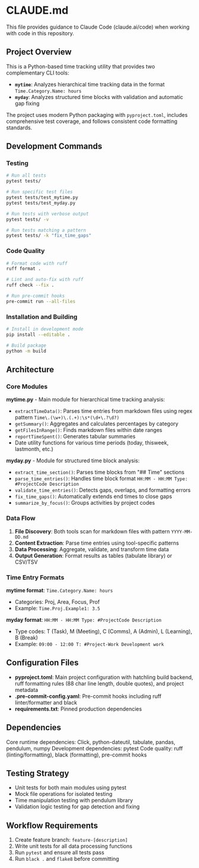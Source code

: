 # CLAUDE.md

This file provides guidance to Claude Code (claude.ai/code) when working with code in this repository.

## Project Overview

This is a Python-based time tracking utility that provides two complementary CLI tools:
- **`mytime`**: Analyzes hierarchical time tracking data in the format `Time.Category.Name: hours`
- **`myday`**: Analyzes structured time blocks with validation and automatic gap fixing

The project uses modern Python packaging with `pyproject.toml`, includes comprehensive test coverage, and follows consistent code formatting standards.

## Development Commands

### Testing
```bash
# Run all tests
pytest tests/

# Run specific test files
pytest tests/test_mytime.py
pytest tests/test_myday.py

# Run tests with verbose output
pytest tests/ -v

# Run tests matching a pattern
pytest tests/ -k "fix_time_gaps"
```

### Code Quality
```bash
# Format code with ruff
ruff format .

# Lint and auto-fix with ruff
ruff check --fix .

# Run pre-commit hooks
pre-commit run --all-files
```

### Installation and Building
```bash
# Install in development mode
pip install --editable .

# Build package
python -m build
```

## Architecture

### Core Modules

**mytime.py** - Main module for hierarchical time tracking analysis:
- `extractTimeData()`: Parses time entries from markdown files using regex pattern `Time\.(\w+)\.(.+):\s*(\d+\.?\d?)`
- `getSummary()`: Aggregates and calculates percentages by category
- `getFilesInRange()`: Finds markdown files within date ranges
- `reportTimeSpent()`: Generates tabular summaries
- Date utility functions for various time periods (today, thisweek, lastmonth, etc.)

**myday.py** - Module for structured time block analysis:
- `extract_time_section()`: Parses time blocks from "## Time" sections
- `parse_time_entries()`: Handles time block format `HH:MM - HH:MM Type: #ProjectCode Description`
- `validate_time_entries()`: Detects gaps, overlaps, and formatting errors
- `fix_time_gaps()`: Automatically extends end times to close gaps
- `summarize_by_focus()`: Groups activities by project codes

### Data Flow

1. **File Discovery**: Both tools scan for markdown files with pattern `YYYY-MM-DD.md`
2. **Content Extraction**: Parse time entries using tool-specific patterns
3. **Data Processing**: Aggregate, validate, and transform time data
4. **Output Generation**: Format results as tables (tabulate library) or CSV/TSV

### Time Entry Formats

**mytime format**: `Time.Category.Name: hours`
- Categories: Proj, Area, Focus, Prof
- Example: `Time.Proj.Example1: 3.5`

**myday format**: `HH:MM - HH:MM Type: #ProjectCode Description`
- Type codes: T (Task), M (Meeting), C (Comms), A (Admin), L (Learning), B (Break)
- Example: `09:00 - 12:00 T: #Project-Work Development work`

## Configuration Files

- **pyproject.toml**: Main project configuration with hatchling build backend, ruff formatting rules (88 char line length, double quotes), and project metadata
- **.pre-commit-config.yaml**: Pre-commit hooks including ruff linter/formatter and black
- **requirements.txt**: Pinned production dependencies

## Dependencies

Core runtime dependencies: Click, python-dateutil, tabulate, pandas, pendulum, numpy
Development dependencies: pytest
Code quality: ruff (linting/formatting), black (formatting), pre-commit hooks

## Testing Strategy

- Unit tests for both main modules using pytest
- Mock file operations for isolated testing
- Time manipulation testing with pendulum library
- Validation logic testing for gap detection and fixing

## Workflow Requirements

1. Create feature branch: `feature-[description]`
2. Write unit tests for all data processing functions
3. Run `pytest` and ensure all tests pass
4. Run `black .` and `flake8` before committing
